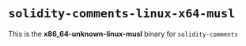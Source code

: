 # `solidity-comments-linux-x64-musl`

This is the **x86_64-unknown-linux-musl** binary for `solidity-comments`
